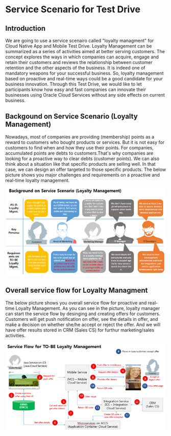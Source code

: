 
# Service Scenario for Test Drive #

## Introduction ##
We are going to use a service scenairo called "loyalty managment" for Cloud Native App and Mobile Test Drive. Loyalty Management can be summarized as a series of activities aimed at better serving customers. The concept explores the ways in which companies can acquire, engage and retain their customers and reviews the relationship between customer retention and the other aspects of the business. It is indeed one of mandatory weapons for your successful business. So, loyalty management based on proactive and real-time ways could be a good candidate for your business innovation. 
Through this Test Drive, we would like to let participants know how easy and fast companies can innovate their businesses using Oracle Cloud Services without any side effects on current business.

## Backgound on Service Scenario (Loyalty Management) ##
Nowadays, most of companies are providing (membership) points as a reward to customers who bought products or services. But it is not easy for customers to find when and how they use their points. For companies, accumulated points are debts to customers.That's why companies are looking for a proactive way to clear debts (customer points). We can also think about a situation like that specific products are selling well. In that case, we can design an offer targeted to those specific products. The below picture shows you major challenges and requirements on a proactive and real-time loyalty management.

![](../images/BackgroundOnLoyaltyMgmt.PNG)

## Overall service flow for Loyalty Managment ##
The below picture shows you overall service flow for proactive and real-time Loyalty Management. As you can see in the picture, loyalty manager can start the service flow by desinging and creating offers for customers. Customers will get push notification on offer, see the details in offer, and make a decision on whether she/he accept or reject the offer. And we will have offer results stored in CRM (Sales CS) for furthur marketing/sales activities. 

![](../images/ServiceFlow4LoyaltyMgmt.PNG)

